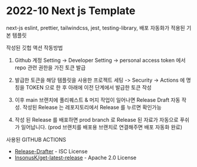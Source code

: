 # 2022-10 Next js Template

next-js eslint, prettier, tailwindcss, jest, testing-library, 배포 자동화가 적용된 기본 템플릿 


작성된 깃헙 액션 작동방법

1. Github 계정 Setting -> Developer Setting -> personal access token 에서 repo 관련 권한을 가진 토큰 발급

2. 발급한 토큰을 해당 템플릿을 사용한 프로젝트 세팅 -> Security -> Actions 에 명칭을 TOKEN 으로 한 후 아래에 이전 단계에서 발급한 토큰 작성

3. 이후 main 브랜치에 풀리퀘스트 & 머지 작업이 일어나면 Release Draft 자동 작성. 작성된 Release 는 레포지토리에서 Release 를 누르면 확인가능

4. 작성 된 Release 를 배포하면 prod branch 로 Release 된 자료가 자동으로 푸쉬가 일어납니다. (prod 브랜치를 배포용 브랜치로 연결해주면 배포 자동화 완료)


사용된 GITHUB ACTIONS 
- [Release-Drafter](https://github.com/release-drafter/release-drafter) - ISC License
- [InsonusK/get-latest-release](https://github.com/InsonusK/get-latest-release) - Apache 2.0 License